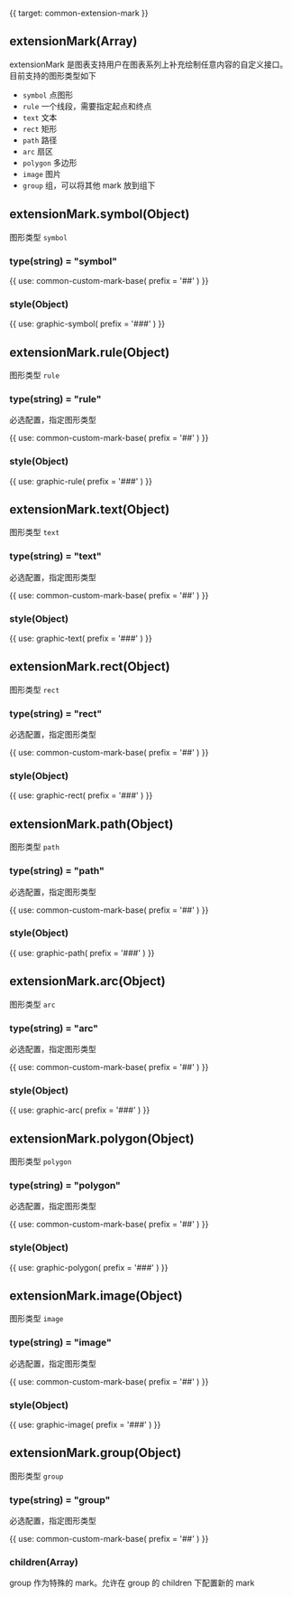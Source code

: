 {{ target: common-extension-mark }}

<!-- IExtensionMarkSpec -->

## extensionMark(Array)

extensionMark 是图表支持用户在图表系列上补充绘制任意内容的自定义接口。目前支持的图形类型如下

- `symbol` 点图形
- `rule` 一个线段，需要指定起点和终点
- `text` 文本
- `rect` 矩形
- `path` 路径
- `arc` 扇区
- `polygon` 多边形
- `image` 图片
- `group` 组，可以将其他 mark 放到组下

## extensionMark.symbol(Object)

图形类型 `symbol`

### type(string) = "symbol"

{{ use: common-custom-mark-base(
  prefix = '##'
) }}

### style(Object)

{{ use: graphic-symbol(
  prefix = '###'
) }}

## extensionMark.rule(Object)

图形类型 `rule`

### type(string) = "rule"

必选配置，指定图形类型

{{ use: common-custom-mark-base(
  prefix = '##'
) }}

### style(Object)

{{ use: graphic-rule(
  prefix = '###'
) }}

## extensionMark.text(Object)

图形类型 `text`

### type(string) = "text"

必选配置，指定图形类型

{{ use: common-custom-mark-base(
  prefix = '##'
) }}

### style(Object)

{{ use: graphic-text(
  prefix = '###'
) }}

## extensionMark.rect(Object)

图形类型 `rect`

### type(string) = "rect"

必选配置，指定图形类型

{{ use: common-custom-mark-base(
  prefix = '##'
) }}

### style(Object)

{{ use: graphic-rect(
  prefix = '###'
) }}

## extensionMark.path(Object)

图形类型 `path`

### type(string) = "path"

必选配置，指定图形类型

{{ use: common-custom-mark-base(
  prefix = '##'
) }}

### style(Object)

{{ use: graphic-path(
  prefix = '###'
) }}

## extensionMark.arc(Object)

图形类型 `arc`

### type(string) = "arc"

必选配置，指定图形类型

{{ use: common-custom-mark-base(
  prefix = '##'
) }}

### style(Object)

{{ use: graphic-arc(
  prefix = '###'
) }}

## extensionMark.polygon(Object)

图形类型 `polygon`

### type(string) = "polygon"

必选配置，指定图形类型

{{ use: common-custom-mark-base(
  prefix = '##'
) }}

### style(Object)

{{ use: graphic-polygon(
  prefix = '###'
) }}

## extensionMark.image(Object)

图形类型 `image`

### type(string) = "image"

必选配置，指定图形类型

{{ use: common-custom-mark-base(
  prefix = '##'
) }}

### style(Object)

{{ use: graphic-image(
  prefix = '###'
) }}

## extensionMark.group(Object)

图形类型 `group`

### type(string) = "group"

必选配置，指定图形类型

{{ use: common-custom-mark-base(
  prefix = '##'
) }}

### children(Array)

group 作为特殊的 mark。允许在 group 的 children 下配置新的 mark
